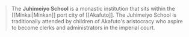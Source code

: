> The **Juhimeiyo School** is a monastic institution that sits within the [[Minkai|Minkan]] port city of [[Akafuto]]. The Juhimeiyo School is traditionally attended by children of Akafuto's aristocracy who aspire to become clerks and administrators in the imperial court.







